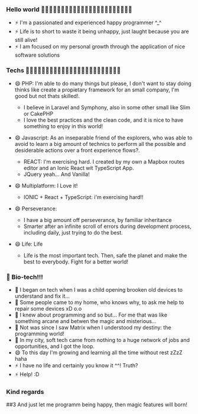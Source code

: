 ### Hello world 👋👋👋👋👋👋👋👋👋👋👋👋👋👋👋👋👋👋👋👋👋👋👋
- ⚡ I'm a passionated and experienced happy programmer ^_^
- ⚡ Life is to short to waste it being unhappy, just laught because you are still alive!
- ⚡ I am focused on my personal growth through the application of nice software solutions

### Techs  💬💬💬💬💬💬💬💬💬💬💬💬💬💬💬💬💬💬💬💬💬💬💬💬
- 😄 PHP: I'm able to do many things but please, I don't want to stay doing thinks like create a propietary framework for an small company, I'm good but not thats skilled!.
  - I believe in Laravel and Symphony, also in some other small like Slim or CakePHP
  - I love the best practices and the clean code, and it is nice to have something to enjoy in this world!

- 😄 Javascript: As an inseparable friend of the explorers, who was able to avoid to learn a big amount of technics to perform all the possible and desiderable actions over a front experience flows?.
  - REACT:  I'm exercising hard. I created by my own a Mapbox routes editor and an Ionic React wit TypeScript App.
  - JQuery yeah... And Vanilla!

- 😄 Multiplatform: I Love it!
  - IONIC + React + TypeScript: i'm exercising hard!!

- 😄 Perseverance:
  - I have a big amount off perseverance, by familiar inheritance
  - Smarter after an infinite scroll of errors during development process, including daily, just trying to do the best.

- 😄 Life:  Life
  - Life is the most important tech. Then, safe the planet and make the best to everybody. Fight for a better world!

### 🌱 Bio-tech!!!
- 🌱 I began on tech when I was a child opening brooken old devices to understand and fix it...
- 🌱 Some people came to my home, who knows why, to ask me help to repair some devices xD o.o
- 🌱 I knew about programming and so but... For me that was like something arcane and betwen the magic and misterious...
- 🌱 Not was since I saw Matrix when I understood my destiny: the programming world!
- 🌱 In my city, soft tech came from nothing to a huge network of jobs and opportunities, and I got the loop.
- 😄 To this day I'm growing and learning all the time without rest zZzZ haha
- ⚡ I have no life and certainly you know it ^^! Truth?
- ⚡ Help! :D

### Kind regards
##3 And just let me programm being happy, then magic features will born!
<!--
**drullandev/drullandev** is a ✨ _special_ ✨ repository because its `README.md` (this file) appears on your GitHub profile.

Here are some ideas to get you started:
- 🔭 I’m currently working on my-map...
- 🔭 I’m currently working on Ikea...
- 🔭 I’m currently working on Hobonboard...
- 🌱 I’m currently learning React and Ionic...
- 👯 I’m looking to collaborate on small buisiness full digital layer...
- 🤔 I’m looking for help with everything...
- 💬 Ask me about almost everything; If i don't have a response, for sure I know who ...
- 📫 How to reach me: ...
- 😄 Pronouns: ...
- ⚡ Fun fact: ...
-->
